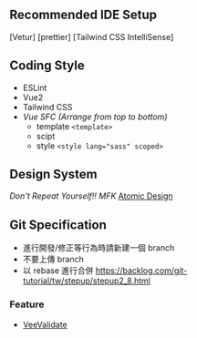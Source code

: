 ## Recommended IDE Setup

[Vetur]
[prettier]
[Tailwind CSS IntelliSense]

## Coding Style

- ESLint
- Vue2
- Tailwind CSS
- _Vue SFC (Arrange from top to bottom)_
  - template `<template>`
  - scipt
  - style `<style lang="sass" scoped>`

## Design System

_Don't Repeat Yourself!! MFK_
[Atomic Design](https://atomicdesign.bradfrost.com/table-of-contents/)

## Git Specification

- 進行開發/修正等行為時請新建一個 branch
- 不要上傳 branch
- 以 rebase 進行合併 <https://backlog.com/git-tutorial/tw/stepup/stepup2_8.html>

### Feature

- [VeeValidate](https://vee-validate.logaretm.com/v3/)
